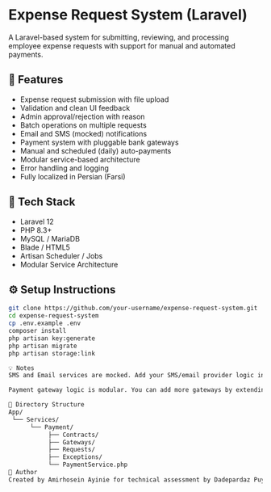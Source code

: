 # Expense Request System (Laravel)

A Laravel-based system for submitting, reviewing, and processing employee expense requests with support for manual and automated payments.

## 📌 Features

- Expense request submission with file upload
- Validation and clean UI feedback
- Admin approval/rejection with reason
- Batch operations on multiple requests
- Email and SMS (mocked) notifications
- Payment system with pluggable bank gateways
- Manual and scheduled (daily) auto-payments
- Modular service-based architecture
- Error handling and logging
- Fully localized in Persian (Farsi)

## 🚀 Tech Stack

- Laravel 12
- PHP 8.3+
- MySQL / MariaDB
- Blade / HTML5
- Artisan Scheduler / Jobs
- Modular Service Architecture

## ⚙️ Setup Instructions

```bash
git clone https://github.com/your-username/expense-request-system.git
cd expense-request-system
cp .env.example .env
composer install
php artisan key:generate
php artisan migrate
php artisan storage:link

💡 Notes
SMS and Email services are mocked. Add your SMS/email provider logic in the respective service class.

Payment gateway logic is modular. You can add more gateways by extending the AbstractGatewayInterface.

📁 Directory Structure
App/
 └── Services/
      └── Payment/
           ├── Contracts/
           ├── Gateways/
           ├── Requests/
           ├── Exceptions/
           └── PaymentService.php
👤 Author
Created by Amirhosein Ayinie for technical assessment by Dadepardaz Puyay Sharif.
